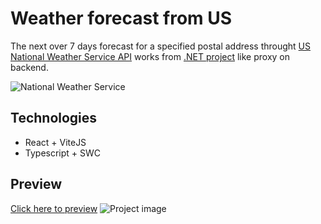 # Weather forecast from US

The next over 7 days forecast for a specified postal address throught [US National Weather Service API](https://www.weather.gov/documentation/services-web-api) works from [.NET project](https://github.com/gabrielfreirebraz/weather-forecast-api) like proxy on backend.

![National Weather Service](https://www.weather.gov/css/images/header.png)

## Technologies

- React + ViteJS
- Typescript + SWC

## Preview

[Click here to preview](https://drive.google.com/file/d/1RYBE9MJxvxxAv6JfKhOsop1rUyrKUM3r/view?usp=sharing)
![Project image](https://lh3.google.com/u/0/d/1ukQ24kNHkI2esMGCPIX9JEA5EZe84rlU=w1920-h883-iv5)
